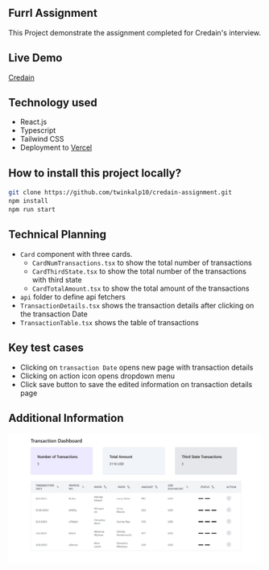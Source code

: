 ## Furrl Assignment

This Project demonstrate the assignment completed for Credain's interview.

## Live Demo

[Credain](https://credain-task.vercel.app/)

## Technology used

- React.js
- Typescript
- Tailwind CSS
- Deployment to [Vercel](https://vercel.com/)

## How to install this project locally?

```bash
git clone https://github.com/twinkalp10/credain-assignment.git
npm install
npm run start
```

## Technical Planning

- `Card` component with three cards.
  - `CardNumTransactions.tsx` to show the total number of transactions
  - `CardThirdState.tsx` to show the total number of the transactions with third state
  - `CardTotalAmount.tsx` to show the total amount of the transactions
- `api` folder to define api fetchers
- `TransactionDetails.tsx` shows the transaction details after clicking on the transaction Date
- `TransactionTable.tsx` shows the table of transactions

## Key test cases

- Clicking on `transaction Date` opens new page with transaction details
- Clicking on action icon opens dropdown menu
- Click save button to save the edited information on transaction details page

## Additional Information

![ScreenShot of credain](/screenshot/Credain-task.png)
